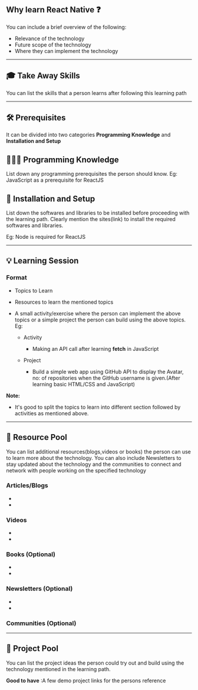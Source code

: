 ## Why learn React Native ❓

You can include a brief overview of the following:

- Relevance of the technology
- Future scope of the technology
- Where they can implement the technology
---
## 🎓 Take Away Skills

You can list the skills that a person learns after following this learning path

---
## 🛠️ Prerequisites

 It can be divided into two categories **Programming Knowledge** and **Installation and Setup**

## 🧑🏻‍💻 Programming Knowledge 

List down any programming prerequisites the person should know.
Eg: JavaScript as a prerequisite for ReactJS

## 📲 Installation and Setup

List down the softwares and libraries to be installed before proceeding with the learning path. Clearly mention the sites(link) to install the required softwares and libraries.

Eg: Node is required for ReactJS

---

## 💡 Learning Session

### Format
- Topics to Learn
- Resources to learn the mentioned topics
- A small activity/exercise where the person can implement the above topics or a simple project the person can build using the above topics. Eg:
    
    - Activity
    
        - Making an API call after learning **fetch** in JavaScript
    - Project

        - Build a simple web app using GitHub API to display the Avatar, no: of repositories when the GitHub username is given.(After learning basic HTML/CSS and JavaScript)

**Note:**

- It's good to split the topics to learn into different section followed by activities as mentioned above.

---
## 🔖 Resource Pool

You can list additional resources(blogs,videos or books) the person can use to learn more about the technology. You can also include Newsletters to stay updated about  the technology and the communities to connect and network with people working on the specified technology

### Articles/Blogs
-
-

### Videos
-
-

### Books (Optional)
-
-

### Newsletters (Optional)
-
-

### Communities (Optional)

---
## 🚀 Project Pool

You can list the project ideas the person could try out and build using the technology mentioned in the learning path.

**Good to have** :A few demo project links for the persons reference




